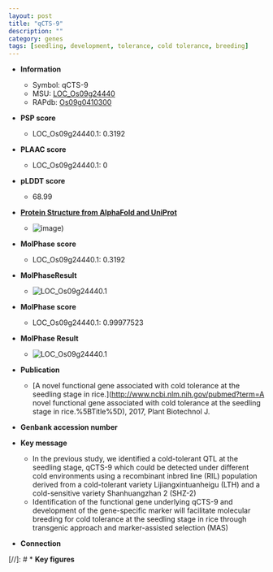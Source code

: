 ```yaml
---
layout: post
title: "qCTS-9"
description: ""
category: genes
tags: [seedling, development, tolerance, cold tolerance, breeding]
---
```


* **Information**  
    + Symbol: qCTS-9  
    + MSU: [LOC_Os09g24440](http://rice.plantbiology.msu.edu/cgi-bin/ORF_infopage.cgi?orf=LOC_Os09g24440)  
    + RAPdb: [Os09g0410300](http://rapdb.dna.affrc.go.jp/viewer/gbrowse_details/irgsp1?name=Os09g0410300)  

* **PSP score**  
    + LOC_Os09g24440.1: 0.3192 

* **PLAAC score**  
    + LOC_Os09g24440.1: 0 

* **pLDDT score**
    + 68.99

* **[Protein Structure from AlphaFold and UniProt](https://www.uniprot.org/uniprotkb/A0A0P0XM51/entry#structure)**
    + ![image](https://ricepsp.github.io/images/A/AF-A0A0P0XM51-F1.png))

* **MolPhase score**
    + LOC_Os09g24440.1: 0.3192

* **MolPhaseResult**
    + ![LOC_Os09g24440.1](https://ricepsp.github.io/pictures/LOC_Os09g/LOC_Os09g24440.1.png)

* **MolPhase score**
    + LOC_Os09g24440.1: 0.99977523

* **MolPhase Result**
    + ![LOC_Os09g24440.1](https://304243504.github.io/Pictures/LOC_Os09g/LOC_Os09g24440.1.png)

* **Publication**  
    + [A novel functional gene associated with cold tolerance at the seedling stage in rice.](http://www.ncbi.nlm.nih.gov/pubmed?term=A novel functional gene associated with cold tolerance at the seedling stage in rice.%5BTitle%5D), 2017, Plant Biotechnol J.

* **Genbank accession number**  

* **Key message**  
    + In the previous study, we identified a cold-tolerant QTL at the seedling stage, qCTS-9 which could be detected under different cold environments using a recombinant inbred line (RIL) population derived from a cold-tolerant variety Lijiangxintuanheigu (LTH) and a cold-sensitive variety Shanhuangzhan 2 (SHZ-2)
    + Identification of the functional gene underlying qCTS-9 and development of the gene-specific marker will facilitate molecular breeding for cold tolerance at the seedling stage in rice through transgenic approach and marker-assisted selection (MAS)

* **Connection**  

[//]: # * **Key figures**  


